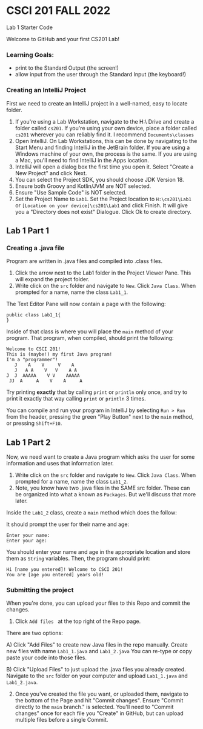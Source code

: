 # CSCI 201 FALL 2022
Lab 1 Starter Code

Welcome to GitHub and your first CS201 Lab!

### Learning Goals:
- print to the Standard Output (the screen!)
- allow input from the user through the Standard Input (the keyboard!)


### Creating an IntelliJ Project

First we need to create an IntelliJ project in a well-named, easy to locate folder.

1) If you're using a Lab Workstation, navigate to the H:\ Drive and create a folder called `cs201`.  If you're using your own device, place a folder called `cs201` wherever you can reliably find it. I recommend `Documents\classes`
2) Open IntelliJ. On Lab Workstations, this can be done by navigating to the Start Menu and finding IntelliJ in the JetBrain folder. If you are using a Windows machine of your own, the process is the same. If you are using a Mac, you'll need to find IntelliJ in the Apps location.
3) IntelliJ will open a dialog box the first time you open it. Select "Create a New Project" and click Next. 
4) You can select the Project SDK, you should choose JDK Version 18.
5) Ensure both Groovy and Kotlin/JVM are NOT selected.
6) Ensure "Use Sample Code" is NOT selected.
7) Set the Project Name to `Lab1`. Set the Project location to `H:\cs201\Lab1` or `[Location on your device]\cs201\Lab1` and click Finish. It will give you a "Directory does not exist" Dialogue. Click Ok to create directory.

## Lab 1 Part 1

### Creating a .java file

Program are written in .java files and compiled into .class files.
1) Click the arrow next to the Lab1 folder in the Project Viewer Pane. This will expand the project folder.
2) Write click on the `src` folder and navigate to `New`. Click `Java Class`. When prompted for a name, name the class `Lab1_1`.

The Text Editor Pane will now contain a page with the following:

```
public class Lab1_1{
}
```

Inside of that class is where you will place the `main` method of your program. That program, when compiled, should print the following:

```
Welcome to CSCI 201!
This is (maybe!) my first Java program!
I'm a "programmer"!
   J    A    V     V    A
   J   A A    V   V    A A
J  J  AAAAA    V V    AAAAA
 JJ  A     A    V    A     A
```

Try printing **exactly** that by calling `print` or `println` only once, and try to print it exactly that way calling `print` or `println` 3 times.

You can compile and run your program in IntelliJ by selecting `Run > Run` from the header, pressing the green "Play Button" next to the `main` method, or pressing `Shift+F10`.

## Lab 1 Part 2

Now, we need want to create a Java program which asks the user for some information and uses that information later.

1) Write click on the `src` folder and navigate to `New`. Click `Java Class`. When prompted for a name, name the class `Lab1_2`.
2) Note, you know have two .java files in the SAME src folder. These can be organized into what a known as `Packages`. But we'll discuss that more later.

Inside the `Lab1_2` class, create a `main` method which does the follow:

It should prompt the user for their name and age:

```
Enter your name:
Enter your age:
```

You should enter your name and age in the appropriate location and store them as `String` variables. Then, the program should print:

```
Hi [name you entered]! Welcome to CSCI 201!
You are [age you entered] years old!
```

### Submitting the project

When you're done, you can upload your files to this Repo and commit the changes. 

1) Click `Add files ` at the top right of the Repo page.

There are two options:

A) Click "Add Files" to create new Java files in the repo manually. Create new files with name `Lab1_1.java` and `Lab1_2.java` You can re-type or copy paste your code into those files.

B) Click "Upload Files" to just upload the .java files you already created. Navigate to the `src` folder on your computer and upload `Lab1_1.java` and `Lab1_2.java`.

2) Once you've created the file you want, or uploaded them, navigate to the bottom of the Page and hit "Commit changes". Ensure "Commit directly to the `main` branch." is selected. You'll need to "Commit changes" once for each file you "Create" in GitHub, but can upload multiple files before a single Commit. 


